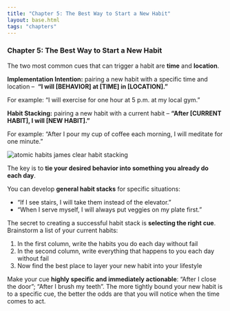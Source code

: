 ```yaml
---
title: "Chapter 5: The Best Way to Start a New Habit"
layout: base.html
tags: "chapters"
---
```


### Chapter 5: The Best Way to Start a New Habit

The two most common cues that can trigger a habit are **time** and **location**. 

**Implementation Intention:** pairing a new habit with a specific time and location –  **“I will [BEHAVIOR] at [TIME] in [LOCATION].”**

For example: “I will exercise for one hour at 5 p.m. at my local gym.”

**Habit Stacking:** pairing a new habit with a current habit – **“After [CURRENT HABIT], I will [NEW HABIT].”**

For example: “After I pour my cup of coffee each morning, I will meditate for one minute.”

![atomic habits james clear habit stacking](https://dansilvestre.com/wp-content/uploads/2019/10/atomic-habits-james-clear-habit-stacking-826x1024.png)

The key is to **tie your desired behavior into something you already do each day**. 

You can develop **general habit stacks** for specific situations:

- “If I see stairs, I will take them instead of the elevator.”
- “When I serve myself, I will always put veggies on my plate first.”

The secret to creating a successful habit stack is **selecting the right cue**. Brainstorm a list of your current habits:

1. In the first column, write the habits you do each day without fail
2. In the second column, write everything that happens to you each day without fail
3. Now find the best place to layer your new habit into your lifestyle

Make your cue **highly specific and immediately actionable**: “After I close the door”; “After I brush my teeth”. The more tightly bound your new habit is to a specific cue, the better the odds are that you will notice when the time comes to act.
